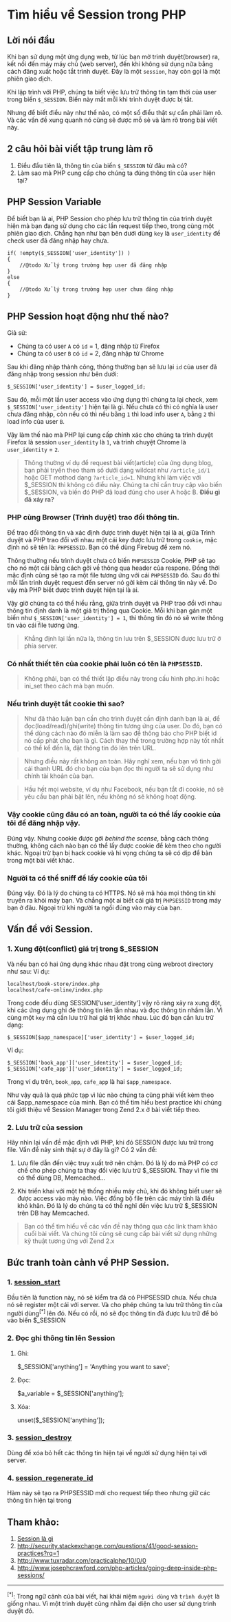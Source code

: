 # Tìm hiểu về Session trong PHP
## Lời nói đầu

Khi bạn sử dụng một ứng dụng web, từ lúc bạn mở trình duyệt(browser) ra, kết nối đến máy máy chủ (web server), đến khi không sử dụng nữa bằng cách đăng xuất hoặc tắt trình duyệt. Đây là một `session`, hay còn gọi là một phiên giao dịch.

Khi lập trình với PHP, chúng ta biết việc lưu trữ thông tin tạm thời của user trong biến `$_SESSION`. Biến này mất mỗi khi trình duyệt được bị tắt.

Nhưng để biết điều này như thế nào, có một số điều thật sự cần phải làm rõ. Và các vấn đề xung quanh nó cũng sẽ được mỗ sẻ và làm rõ trong bài viết này.

## 2 câu hỏi bài viết tập trung làm rõ

1. Điều đầu tiên là, thông tin của biến `$_SESSION` từ đâu mà có?
2. Làm sao mà PHP cung cấp cho chúng ta đúng thông tin của `user` hiện tại?

## PHP Session Variable

Để biết bạn là ai, PHP Session cho phép lưu trữ thông tin của trình duyệt hiện mà bạn đang sử dụng cho các lần request tiếp theo, trong cùng một phiên giao dịch. Chẳng hạn như bạn bên dưới dùng `key` là `user_identity` để check user đã đăng nhập hay chưa.

    if( !empty($_SESSION['user_identity']) )
	{
		//@todo Xử lý trong trường hợp user đã đăng nhập
	}
	else
	{
		//@todo Xử lý trong trường hợp user chưa đăng nhập
	} 

## PHP Session hoạt động như thế nào?

Giả sử:

- Chúng ta có user `A` có `id` = 1, đăng nhập từ Firefox
- Chúng ta có user `B` có `id` = 2, đăng nhập từ Chrome

Sau khi đăng nhập thành công, thông thường bạn sẽ lưu lại `id` của user đã đăng nhập trong session như bên dưới:

    $_SESSION['user_identity'] = $user_logged_id;

Sau đó, mỗi một lần user access vào ứng dụng thì chúng ta lại check, xem `$_SESSION['user_identity']` hiện tại là gì. Nếu chưa có thì có nghĩa là user chưa đăng nhập, còn nếu có thì nếu bằng `1` thì load info user `A`, bằng `2` thì load info của user `B`.

Vậy làm thế nào mà PHP lại cung cấp chính xác cho chúng ta trình duyệt Firefox là session `user_identity` là `1`, và trình chuyệt
Chrome là `user_identity` = `2`.

> Thông thường ví dụ để request bài viết(article) của ứng dụng blog, bạn phải tryền theo tham số dưới dạng wildcat như `/article_id/1` hoặc GET mothod dạng `?article_id=1`. Nhưng khi làm việc với $_SESSION thì không có điều này. Chúng ta chỉ cần truy cập vào biến $_SESSION, và biến đó PHP đã load đúng cho user A hoặc B. **Điều gì đã xảy ra?**

### PHP cùng Browser (Trình duyệt) trao đổi thông tin.

Để trao đổi thông tin và xác định được trình duyệt hiện tại là ai, giữa Trình duyệt và PHP trao đổi với nhau một cái key được lưu trữ trong `cookie`, mặc định nó sẽ tên là: `PHPSESSID`. Bạn có thể dùng Firebug để xem nó.

Thông thường nếu trình duyệt chưa có biến `PHPSESSID` Cookie, PHP sẽ tạo cho nó một cái bằng cách gởi về thông qua header của respone. Đồng thời mặc định cũng sẽ tạo ra một file tương ứng với cái `PHPSESSID` đó. Sau đó thì mỗi lần trình duyệt request đến server nó gởi kèm cái thông tin này về. Do vậy mà PHP biết được trình duyệt hiện tại là ai.

Vậy giờ chúng ta có thể hiểu rằng, giữa trình duyệt và PHP trao đổi với nhau thông tin định danh là một giá trị thông qua Cookie. Mỗi khi bạn gán một biến như `$_SESSION['user_identity'] = 1`, thì thông tin đó nó sẽ write thông tin vào cái file tương ứng.

> Khẳng định lại lần nữa là, thông tin lưu trên $_SESSION được lưu trữ ở phía server.

### Có nhất thiết tên của cookie phải luôn có tên là `PHPSESSID`.

> Không phải, bạn có thể thiết lập điều này trong cấu hình php.ini hoặc ini_set theo cách mà bạn muốn.

### Nếu trình duyệt tắt cookie thì sao?

> Như đã thảo luận bạn cần cho trình đuyệt cần định danh bạn là ai, để đọc(load/read)/ghi(write) thông tin tương ứng của user. Do đó, bạn có thể dùng cách nào đó miễn là làm sao để thông báo cho PHP biết id nó cấp phát cho bạn là gì. Cách thay thế trong trường hợp này tốt nhất có thể kể đến là, đặt thông tin đó lên trên URL.

> Nhưng điều này rất không an toàn. Hãy nghĩ xem, nếu bạn vô tình gởi cái thanh URL đó cho bạn của bạn đọc thì người ta sẽ sử dụng như chính tài khoản của bạn.

> Hầu hết mọi website, ví dụ như Facebook, nếu bạn tắt đi cookie, nó sẽ yêu cầu bạn phải bật lên, nếu không nó sẽ không hoạt động.

### Vậy cookie cũng đâu có an toàn, người ta có thể lấy cookie của tôi để đăng nhập vậy.

Đúng vậy. Nhưng cookie được gởi *behind the scense*, bằng cách thông thường, không cách nào bạn có thể lấy được cookie để kèm theo cho người khác. Ngoại trừ bạn bị hack cookie và hi vọng chúng ta sẽ có dịp để bàn trong một bài viết khác.

### Người ta có thể sniff để lấy cookie của tôi

Đúng vậy. Đó là lý do chúng ta có HTTPS. Nó sẽ mã hóa mọi thông tin khi truyền ra khỏi máy bạn. Và chẳng một ai biết cái giá trị `PHPSESSID` trong máy bạn ở đâu. Ngoại trừ khi người ta ngồi đúng vào máy của bạn.

## Vấn đề với Session.

### 1. Xung đột(conflict) giá trị trong $_SESSION
Và nếu bạn có hai ứng dụng khác nhau đặt trong cùng webroot directory như sau:
Ví dụ:

	localhost/book-store/index.php
	localhost/cafe-online/index.php
	
Trong code đều dùng SESSION['user_identity'] vậy rõ ràng xảy ra xung đột, khi các ứng dụng ghi đè thông tin lên lẫn nhau và đọc thông tin nhầm lẫn. Vì cùng một `key` mà cần lưu trữ hai giá trị khác nhau. Lúc đó bạn cần lưu trữ dạng:

    $_SESSION[$app_namespace]['user_identity'] = $user_logged_id;

Ví dụ:

	$_SESSION['book_app']['user_identity'] = $user_logged_id;
	$_SESSION['cafe_app']['user_identity'] = $user_logged_id;

Trong ví dụ trên, `book_app`, `cafe_app` là hai `$app_namespace`.

Như vậy quả là quá phức tạp vì lúc nào chúng ta cũng phải viết kèm theo cái $app_namespace của mình. Bạn có thể tìm hiểu best practice khi chúng tôi giới thiệu về Session Manager trong Zend 2.x ở bài viết tiếp theo.

### 2. Lưu trữ của session
Hãy nhìn lại vấn đề mặc định với PHP, khi đó SESSION được lưu trữ trong file. Vấn đề nảy sinh thật sự ở đây là gì?
Có 2 vấn đề:

1. Lưu file dẫn đến việc truy xuất trở nên chậm. Đó là lý do mà PHP có cơ chế cho phép chúng ta thay đổi việc lưu trữ $_SESSION. Thay vì file thì có thể dùng DB, Memcached...   

2. Khi triển khai với một hệ thống nhiều máy chủ, khi đó không biết user sẽ được access vào máy nào. Việc đồng bộ file 
trên các máy tính là điều khó khăn. Đó là lý do chúng ta có thể nghĩ đến việc lưu trữ $_SESSION trên DB hay Memcached. 

> Bạn có thể tìm hiểu về các vấn đề này thông qua các link tham khảo cuối bài viết. Và chúng tôi cũng sẽ cung cấp bài viết sử dụng những kỹ thuật tương ứng với Zend 2.x

## Bức tranh toàn cảnh về PHP Session.

### 1. [session_start](http://php.net/manual/en/function.session-start.php)

Đầu tiên là function này, nó sẽ kiểm tra đã có PHPSESSID chưa. Nếu chưa nó sẽ register một cái với server. Và cho phép chúng ta lưu trữ thông tin của người dùng<sup>[*]</sup> lên đó. Nếu có rồi, nó sẽ đọc thông tin đã được lưu trữ để bỏ vào biến $_SESSION

### 2. Đọc ghi thông tin lên Session

1. Ghi:
	
	$_SESSION['anything'] = 'Anything you want to save'; 

2. Đọc:
	
	$a_variable = $_SESSION['anything'];

3. Xóa:
		
	unset($_SESSION['anything']);

### 3. [session_destroy](http://php.net/manual/en/function.session-destroy.php)
	
Dùng để xóa bỏ hết các thông tin hiện tại về người sử dụng hiện tại với server.

### 4. [session_regenerate_id](http://www.php.net/manual/en/function.session-regenerate-id.php)

Hàm này sẽ tạo ra PHPSESSID mới cho request tiếp theo nhưng giữ các thông tin hiện tại trong

## Tham khảo:

1. [Session là gì](http://www.w3schools.com/php/php_sessions.asp)
2. http://security.stackexchange.com/questions/41/good-session-practices?rq=1
3. http://www.tuxradar.com/practicalphp/10/0/0
4. http://www.josephcrawford.com/php-articles/going-deep-inside-php-sessions/

------------------------------

<sup>[*]</sup>: Trong ngữ cảnh của bài viết, hai khái niệm `người dùng` và `trình duyệt` là giống nhau. Vì một trình duyệt cũng nhằm đại diện cho user sử dụng trình duyệt đó.
